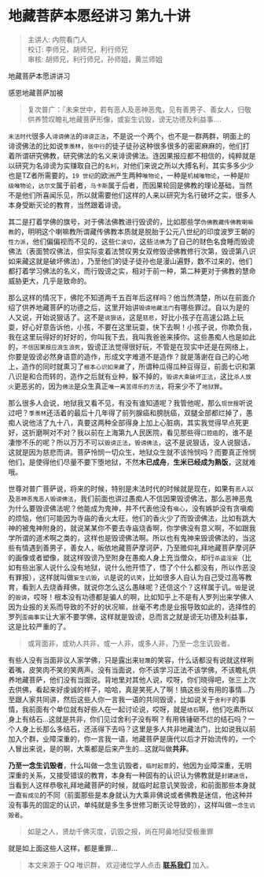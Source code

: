 # 地藏菩萨本愿经讲习 第九十讲

> 主讲人: 内院看门人 <br />
> 校订: 李师兄，胡师兄，利行师兄 <br />
> 审核: 胡师兄，利行师兄，孙师姐，黄兰师姐 <br />

地藏菩萨本愿讲讲习

感恩地藏菩萨加被

> 复次普广：『未来世中，若有恶人及恶神恶鬼，见有善男子、善女人，归敬供养赞叹瞻礼地藏菩萨形像，或妄生讥毁，谤无功德及利益事....

`末法时代`很多人`诽谤佛法`的`诽谤正法`，不是说一个两个，也不是一群两群，明面上的诽谤佛法的比如说`季羡林`，`张中行`的徒子徒孙这种很多很多的密密麻麻的，他们打着所谓研究佛教，研究佛法的名义来诽谤佛法。连因果报应都不相信的，纯粹就是以研究为名诽谤为实赚取自己的`名利`，对他们来说之所以大搏名利，其实多多少少也是TZ者所需要的，`19 世纪`的欧洲产生两种`唯物论`，一种是`机械唯物论`，一种是`阶级唯物论`，`达尔文`属于前者，`马卡斯`属于后者，而因果轮回是佛教的理论基础，当然不是他们所喜闻乐见，所以就需要他们这样的人来以研究为名行破坏之实，很多人本身受断灭论的教育，当然跟着诽谤。

其二是打着学佛的旗号，对于佛法佛教进行毁谤的，比如那些学`伪佛教藏传佛教喇嘛教`的，明明这个喇嘛教所谓藏传佛教本质就是脱胎于公元八世纪的印度波罗王朝的`性力派`，他们偏偏视而不见的，这些`仁波切`，这些`活佛`为了自己的财色名食睡而毁谤佛法（表面赞叹佛法，但实际变着法赞叹男女双修毁谤佛教修行次第，毁谤第八识如来藏这就是破坏佛法），乃至他们的徒子徒孙也是漫山遍野，数不过来的，他们都打着学习佛法的名义，而行毁谤之实，相对于前一种，第二种更对于佛教的慧命威胁更大，几乎是致命的。

那么这样的情况下，佛陀不知道两千五百年后这样吗？他当然清楚，所以在前面介绍了供养地藏菩萨的功德之后，这里开始讲`毁谤地藏法门`有哪些罪过。自以为是的人又说，开始说狠话了。这不是`说狠话`，这是`慈悲`，好比小孩子在高速公路上玩耍，好心好意告诉他，小孩，不要在这里玩耍，快下去啊！小孩子说，你欺负我，我在这里玩得好的好好的，你叫我下去，我叫我爸爸来揍你。这些愚痴人也是如此的，`不信因果报应浪生浪死`，毁谤正法觉得很好玩，不管是在现实中还是在网络上，你要是毁谤必然身语意的造作，形成文字难道不是造作？就是落谢在自己的心地上，造作的同时就熏习了`根本心识如来藏`了，所谓种瓜得瓜种豆得豆，前面七识和第八识是和合而转的，造作之后就有业种，躲不掉的，`毁谤大乘破坏正法`，这比`杀人放火`更恶劣的，因为`佛法`是众生真正`唯一离苦得乐的方法`，将来少不了`地狱罪`。

那么很多人会说，地狱我又看不见，有没有谁知道呢？我管他呢，那么`现世报`听说过吧？`季羡林`还活着的最后十几年得了前列腺癌和膀胱癌，双腿全部都烂掉了，愚痴人说他活了九十八，真要这两种全部得身上加上心脏病，其实我觉得早点死更好，这折磨啊对不对？我以前在上海第九人民医院，看见那些得`口腔癌`的，谁不是凄惨不乐的呢？所以万万不可以`毁谤正法`，`毁谤佛法`，这不是说狠话，没人说狠话，这就是因为慈悲而讲。菩萨怜悯一切众生，地狱众生就不该怜悯吗？而要真正怜悯他们，是使得他们尽量不要下堕地狱，不然**木已成舟**，**生米已经成为熟饭**，这就难哦。

世尊对普广菩萨说，将来的时候，特别是末法时代的时候就是现在，如果有`恶人`以及`恶神恶鬼恶人毁谤佛法`，我们前面也讲过愚痴人不信因果毁谤佛法，那么恶神恶鬼为什么要毁谤佛法呢？他能成为鬼神，并不代表他没有`嗔心`，没有嫉妒没有贪嗔痴的烦恼，他们可能因为寺庙的香火太旺，他们的香火少了而毁谤佛法，比如有跳大神的被鬼神附身的，就说某某你不要去寺庙烧香啊，你学佛没有意义啊，不如跟我学所谓的道术啊之类的，这样也是毁谤佛法啊。所以也有鬼神来毁谤佛法的，当这些有情遇到善男子，善女人，皈依地藏菩萨摩诃萨，乃至赡仰礼拜地藏菩萨摩诃萨的画像或者塑像，就这样毁谤乃至附身在愚痴人身上充当僧众，却行`杀盗淫妄`（比如有些出家人说什么没有地狱，说什么他开悟了，悟了个什么都没有，所以作恶没有罪报），这样就叫做`妄生讥毁`，`讥`是说的`讥笑`，比如很多人自认为自己受过高等教育，看到人去烧香拜佛，就说你怎么这么愚昧呢？还信这个？这样属于讥。`毁`是说的`毁谤`，哎呀！根本没有功德都是骗人的啊，比如知乎上不是有人罗列出来学佛人因为业报的关系而导致的不好的状况嘛，丝毫不考虑是业报导致如此的，选择性的罗列`歪曲事实`让大家不要学佛，这样就是毁谤，总而言之就是谤无功德及利益事，这是比较严重的了。

> 或背面非，或劝人共非，或一人非，或多人非，乃至一念生讥毁者。

有些人没有当面非议人家学佛，只是露出来`轻蔑`的笑容，什么话都没有说就这样咧着嘴，皮笑肉不笑的笑两声。没有当面说，你不该学习正法不该学佛，不该瞻礼供养地藏菩萨，他们没有当面说。背地里对其他人说，哎呀，你们晓得吧，张三上次去供佛，看起来好虔诚的样子，哈哈，真是笑死人了啊！搞这些没有用的事情...乃至跟人家共同讲，然后这些人你一言我一语的共同毁谤，比如说关于`舍利子`的事情，我前面有个单位就有好些人在一起讨论说，哎呀，就是`结石`啊，他们吃素所以身上有结石...这就是共非，你们见过舍利子没有啊？有用铁锤砸不烂的结石吗？一个人身上长那么多结石，还活得下去吗？这里是多人共非地藏法门，比如说我以前加入个群，业障深重的，你一言我一语，地藏菩萨是唐代以后才开始流传的，一个人冒出来说，是的啊，大乘都是后来产生的...这就叫做**共非**。

**乃至一念生讥毁者**，什么叫做一念生讥毁者，`临时起意`的，他因为业障深重，无明深重的关系，又接受错误的教育，本身有一种固有的认识认为佛教就是`封建迷信`，当看到人这样恭敬礼拜地藏菩萨的时候，就临时起意讥笑毁谤，和前面那些本身就一直`有成见`的不同（前面那些是本身就认为大乘非佛说或者佛教是迷信，他这种并没有事先的固定的认识，单纯就是多生多世修习断灭论导致的），这样叫做`一念生讥毁者`。

> 如是之人，贤劫千佛灭度，讥毁之报，尚在阿鼻地狱受极重罪

就是如上面这些人这样，都是重罪...

> 本文来源于 QQ 唯识群， 欢迎诸位学人点击 **[联系我们](https://mp.weixin.qq.com/s/lZCfWjmLjgNR165Tx4_bCQ)** 加入。
